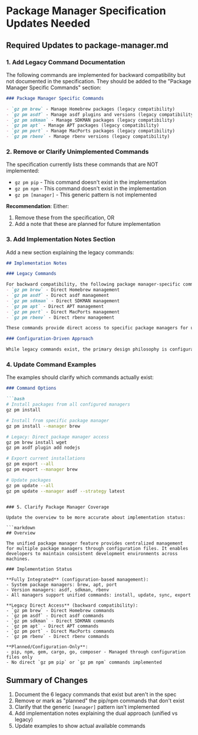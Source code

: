 # Package Manager Specification Updates Needed

<!-- **Note**: The `package-manager.md` file is marked as AI_MODIFY_PROHIBITED, so these updates need to be applied manually. -->

## Required Updates to package-manager.md

### 1. Add Legacy Command Documentation

The following commands are implemented for backward compatibility but not documented in the specification. They should be added to the "Package Manager Specific Commands" section:

```markdown
### Package Manager Specific Commands

- `gz pm brew` - Manage Homebrew packages (legacy compatibility)
- `gz pm asdf` - Manage asdf plugins and versions (legacy compatibility)
- `gz pm sdkman` - Manage SDKMAN packages (legacy compatibility)
- `gz pm apt` - Manage APT packages (legacy compatibility)
- `gz pm port` - Manage MacPorts packages (legacy compatibility)
- `gz pm rbenv` - Manage rbenv versions (legacy compatibility)
```

### 2. Remove or Clarify Unimplemented Commands

The specification currently lists these commands that are NOT implemented:

- `gz pm pip` - This command doesn't exist in the implementation
- `gz pm npm` - This command doesn't exist in the implementation
- `gz pm [manager]` - This generic pattern is not implemented

**Recommendation**: Either:
1. Remove these from the specification, OR
2. Add a note that these are planned for future implementation

### 3. Add Implementation Notes Section

Add a new section explaining the legacy commands:

```markdown
## Implementation Notes

### Legacy Commands

For backward compatibility, the following package manager-specific commands are available:
- `gz pm brew` - Direct Homebrew management
- `gz pm asdf` - Direct asdf management
- `gz pm sdkman` - Direct SDKMAN management
- `gz pm apt` - Direct APT management
- `gz pm port` - Direct MacPorts management
- `gz pm rbenv` - Direct rbenv management

These commands provide direct access to specific package managers for users who prefer manager-specific workflows. However, the recommended approach is to use the unified commands (`install`, `update`, `sync`, etc.) with the `--manager` flag for consistency.

### Configuration-Driven Approach

While legacy commands exist, the primary design philosophy is configuration-driven management through YAML files in `~/.gzh/pm/`. The unified commands operate on these configurations to provide a consistent interface across all package managers.
```

### 4. Update Command Examples

The examples should clarify which commands actually exist:

```markdown
### Command Options

```bash
# Install packages from all configured managers
gz pm install

# Install from specific package manager
gz pm install --manager brew

# Legacy: Direct package manager access
gz pm brew install wget
gz pm asdf plugin add nodejs

# Export current installations
gz pm export --all
gz pm export --manager brew

# Update packages
gz pm update --all
gz pm update --manager asdf --strategy latest
```
```

### 5. Clarify Package Manager Coverage

Update the overview to be more accurate about implementation status:

```markdown
## Overview

The unified package manager feature provides centralized management for multiple package managers through configuration files. It enables developers to maintain consistent development environments across machines.

### Implementation Status

**Fully Integrated** (configuration-based management):
- System package managers: brew, apt, port
- Version managers: asdf, sdkman, rbenv
- All managers support unified commands: install, update, sync, export

**Legacy Direct Access** (backward compatibility):
- `gz pm brew` - Direct Homebrew commands
- `gz pm asdf` - Direct asdf commands
- `gz pm sdkman` - Direct SDKMAN commands
- `gz pm apt` - Direct APT commands
- `gz pm port` - Direct MacPorts commands
- `gz pm rbenv` - Direct rbenv commands

**Planned/Configuration-Only**:
- pip, npm, gem, cargo, go, composer - Managed through configuration files only
- No direct `gz pm pip` or `gz pm npm` commands implemented
```

## Summary of Changes

1. Document the 6 legacy commands that exist but aren't in the spec
2. Remove or mark as "planned" the pip/npm commands that don't exist
3. Clarify that the generic `[manager]` pattern isn't implemented
4. Add implementation notes explaining the dual approach (unified vs legacy)
5. Update examples to show actual available commands
